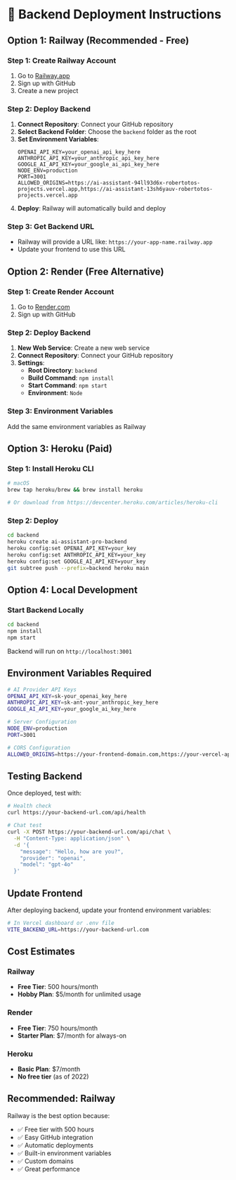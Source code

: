 # 🚀 Backend Deployment Instructions

## Option 1: Railway (Recommended - Free)

### Step 1: Create Railway Account
1. Go to [Railway.app](https://railway.app)
2. Sign up with GitHub
3. Create a new project

### Step 2: Deploy Backend
1. **Connect Repository**: Connect your GitHub repository
2. **Select Backend Folder**: Choose the `backend` folder as the root
3. **Set Environment Variables**:
   ```
   OPENAI_API_KEY=your_openai_api_key_here
   ANTHROPIC_API_KEY=your_anthropic_api_key_here
   GOOGLE_AI_API_KEY=your_google_ai_api_key_here
   NODE_ENV=production
   PORT=3001
   ALLOWED_ORIGINS=https://ai-assistant-94ll93d6x-robertotos-projects.vercel.app,https://ai-assistant-13sh6yauv-robertotos-projects.vercel.app
   ```
4. **Deploy**: Railway will automatically build and deploy

### Step 3: Get Backend URL
- Railway will provide a URL like: `https://your-app-name.railway.app`
- Update your frontend to use this URL

## Option 2: Render (Free Alternative)

### Step 1: Create Render Account
1. Go to [Render.com](https://render.com)
2. Sign up with GitHub

### Step 2: Deploy Backend
1. **New Web Service**: Create a new web service
2. **Connect Repository**: Connect your GitHub repository
3. **Settings**:
   - **Root Directory**: `backend`
   - **Build Command**: `npm install`
   - **Start Command**: `npm start`
   - **Environment**: `Node`

### Step 3: Environment Variables
Add the same environment variables as Railway

## Option 3: Heroku (Paid)

### Step 1: Install Heroku CLI
```bash
# macOS
brew tap heroku/brew && brew install heroku

# Or download from https://devcenter.heroku.com/articles/heroku-cli
```

### Step 2: Deploy
```bash
cd backend
heroku create ai-assistant-pro-backend
heroku config:set OPENAI_API_KEY=your_key
heroku config:set ANTHROPIC_API_KEY=your_key
heroku config:set GOOGLE_AI_API_KEY=your_key
git subtree push --prefix=backend heroku main
```

## Option 4: Local Development

### Start Backend Locally
```bash
cd backend
npm install
npm start
```

Backend will run on `http://localhost:3001`

## Environment Variables Required

```bash
# AI Provider API Keys
OPENAI_API_KEY=sk-your_openai_key_here
ANTHROPIC_API_KEY=sk-ant-your_anthropic_key_here
GOOGLE_AI_API_KEY=your_google_ai_key_here

# Server Configuration
NODE_ENV=production
PORT=3001

# CORS Configuration
ALLOWED_ORIGINS=https://your-frontend-domain.com,https://your-vercel-app.vercel.app
```

## Testing Backend

Once deployed, test with:

```bash
# Health check
curl https://your-backend-url.com/api/health

# Chat test
curl -X POST https://your-backend-url.com/api/chat \
  -H "Content-Type: application/json" \
  -d '{
    "message": "Hello, how are you?",
    "provider": "openai",
    "model": "gpt-4o"
  }'
```

## Update Frontend

After deploying backend, update your frontend environment variables:

```bash
# In Vercel dashboard or .env file
VITE_BACKEND_URL=https://your-backend-url.com
```

## Cost Estimates

### Railway
- **Free Tier**: 500 hours/month
- **Hobby Plan**: $5/month for unlimited usage

### Render
- **Free Tier**: 750 hours/month
- **Starter Plan**: $7/month for always-on

### Heroku
- **Basic Plan**: $7/month
- **No free tier** (as of 2022)

## Recommended: Railway

Railway is the best option because:
- ✅ Free tier with 500 hours
- ✅ Easy GitHub integration
- ✅ Automatic deployments
- ✅ Built-in environment variables
- ✅ Custom domains
- ✅ Great performance
